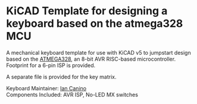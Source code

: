 # KiCAD Template for designing a keyboard based on the atmega328 MCU

A mechanical keyboard template for use with KiCAD v5 to jumpstart design based on the [ATMEGA328](https://www.microchip.com/wwwproducts/en/ATMEGA328), an 8-bit AVR RISC-based microcontroller. Footprint for a 6-pin ISP is provided.

A separate file is provided for the key matrix.

Keyboard Maintainer: [Ian Canino](https://github.com/CaninoDev)  
Components Included: AVR ISP, No-LED MX switches
